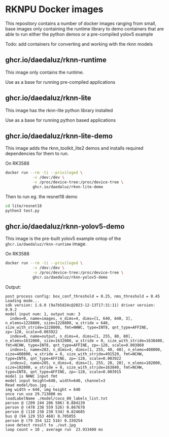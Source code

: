 # RKNPU Docker images

This repository contains a number of docker images ranging from small, base images only containing the runtime library to
demo containers that are able to run either the python demos or a pre-compiled yolov5 example


Todo: add containers for converting and working with the rknn models

## ghcr.io/daedaluz/rknn-runtime

This image only contains the runtime.

Use as a base for running pre-compiled applications

## ghcr.io/daedaluz/rknn-lite

This image has the rknn-lite python library installed

Use as a base for running python based applications

## ghcr.io/daedaluz/rknn-lite-demo

This image adds the rknn_toolkit_lite2 demos and installs required dependencies for them to run.

On RK3588

``` bash
docker run --rm -ti --privileged \
            -v /dev:/dev \
            -v /proc/device-tree:/proc/device-tree \
            ghcr.io/daedaluz/rknn-lite-demo
```

Then to run eg. the resnet18 demo

``` bash
cd lite/resnet18
python3 test.py
``` 

## ghcr.io/daedaluz/rknn-yolov5-demo

This image is the pre-built yolov5 example ontop of the `ghcr.io/daedaluz/rknn-runtime` image.

On RK3588

``` bash
docker run --rm -ti --privileged \
            -v /dev:/dev \
            -v /proc/device-tree:/proc/device-tree \
            ghcr.io/daedaluz/rknn-yolov5-demo
```

Output:

```
post process config: box_conf_threshold = 0.25, nms_threshold = 0.45
Loading mode...
sdk version: 1.6.0 (9a7b5d24c@2023-12-13T17:31:11) driver version: 0.9.2
model input num: 1, output num: 3
  index=0, name=images, n_dims=4, dims=[1, 640, 640, 3], n_elems=1228800, size=1228800, w_stride = 640, size_with_stride=1228800, fmt=NHWC, type=INT8, qnt_type=AFFINE, zp=-128, scale=0.003922
  index=0, name=output, n_dims=4, dims=[1, 255, 80, 80], n_elems=1632000, size=1632000, w_stride = 0, size_with_stride=1638400, fmt=NCHW, type=INT8, qnt_type=AFFINE, zp=-128, scale=0.003860
  index=1, name=283, n_dims=4, dims=[1, 255, 40, 40], n_elems=408000, size=408000, w_stride = 0, size_with_stride=491520, fmt=NCHW, type=INT8, qnt_type=AFFINE, zp=-128, scale=0.003922
  index=2, name=285, n_dims=4, dims=[1, 255, 20, 20], n_elems=102000, size=102000, w_stride = 0, size_with_stride=163840, fmt=NCHW, type=INT8, qnt_type=AFFINE, zp=-128, scale=0.003915
model is NHWC input fmt
model input height=640, width=640, channel=3
Read model/bus.jpg ...
img width = 640, img height = 640
once run use 29.713000 ms
loadLabelName ./model/coco_80_labels_list.txt
person @ (209 244 286 506) 0.884139
person @ (478 238 559 526) 0.867678
person @ (110 238 230 534) 0.824685
bus @ (94 129 553 468) 0.705055
person @ (79 354 122 516) 0.339254
save detect result to ./out.jpg
loop count = 10 , average run  23.933400 ms

```